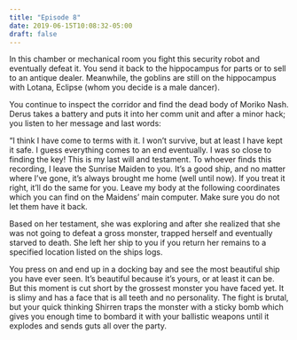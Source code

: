 ```yaml
---
title: "Episode 8"
date: 2019-06-15T10:08:32-05:00
draft: false
---
```


In this chamber or mechanical room you fight this security robot and eventually defeat it.  You send it back to the hippocampus for parts or to sell to an antique dealer.  Meanwhile, the goblins are still on the hippocampus with Lotana, Eclipse (whom you decide is a male dancer).

You continue to inspect the corridor and find the dead body of Moriko Nash.  Derus takes a battery and puts it into her comm unit and after a minor hack; you listen to her message and last words:

“I think I have come to terms with it.  I won’t survive, but at least I have kept it safe.  I guess everything comes to an end eventually.  I was so close to finding the key!  This is my last will and testament.  To whoever finds this recording, I leave the Sunrise Maiden to you.  It’s a good ship, and no matter where I’ve gone, it’s always brought me home (well until now).  If you treat it right, it’ll do the same for you.  Leave my body at the following coordinates which you can find on the Maidens’ main computer.  Make sure you do not let them have it back.

Based on her testament, she was exploring and after she realized that she was not going to defeat a gross monster, trapped herself and eventually starved to death.  She left her ship to you if you return her remains to a specified location listed on the ships logs.

You press on and end up in a docking bay and see the most beautiful ship you have ever seen.  It’s beautiful because it’s yours, or at least it can be.  But this moment is cut short by the grossest monster you have faced yet.  It is slimy and has a face that is all teeth and no personality.  The fight is brutal, but your quick thinking Shirren traps the monster with a sticky bomb which gives you enough time to bombard it with your ballistic weapons until it explodes and sends guts all over the party.
